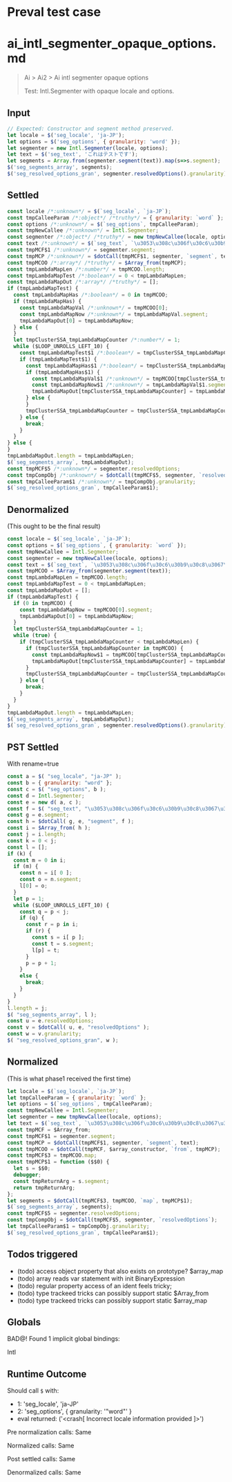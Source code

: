 # Preval test case

# ai_intl_segmenter_opaque_options.md

> Ai > Ai2 > Ai intl segmenter opaque options
>
> Test: Intl.Segmenter with opaque locale and options.

## Input

`````js filename=intro
// Expected: Constructor and segment method preserved.
let locale = $('seg_locale', 'ja-JP');
let options = $('seg_options', { granularity: 'word' });
let segmenter = new Intl.Segmenter(locale, options);
let text = $('seg_text', 'これはテストです');
let segments = Array.from(segmenter.segment(text)).map(s=>s.segment);
$('seg_segments_array', segments);
$('seg_resolved_options_gran', segmenter.resolvedOptions().granularity);
`````


## Settled


`````js filename=intro
const locale /*:unknown*/ = $(`seg_locale`, `ja-JP`);
const tmpCalleeParam /*:object*/ /*truthy*/ = { granularity: `word` };
const options /*:unknown*/ = $(`seg_options`, tmpCalleeParam);
const tmpNewCallee /*:unknown*/ = Intl.Segmenter;
const segmenter /*:object*/ /*truthy*/ = new tmpNewCallee(locale, options);
const text /*:unknown*/ = $(`seg_text`, `\u3053\u308c\u306f\u30c6\u30b9\u30c8\u3067\u3059`);
const tmpMCF$1 /*:unknown*/ = segmenter.segment;
const tmpMCP /*:unknown*/ = $dotCall(tmpMCF$1, segmenter, `segment`, text);
const tmpMCOO /*:array*/ /*truthy*/ = $Array_from(tmpMCP);
const tmpLambdaMapLen /*:number*/ = tmpMCOO.length;
const tmpLambdaMapTest /*:boolean*/ = 0 < tmpLambdaMapLen;
const tmpLambdaMapOut /*:array*/ /*truthy*/ = [];
if (tmpLambdaMapTest) {
  const tmpLambdaMapHas /*:boolean*/ = 0 in tmpMCOO;
  if (tmpLambdaMapHas) {
    const tmpLambdaMapVal /*:unknown*/ = tmpMCOO[0];
    const tmpLambdaMapNow /*:unknown*/ = tmpLambdaMapVal.segment;
    tmpLambdaMapOut[0] = tmpLambdaMapNow;
  } else {
  }
  let tmpClusterSSA_tmpLambdaMapCounter /*:number*/ = 1;
  while ($LOOP_UNROLLS_LEFT_10) {
    const tmpLambdaMapTest$1 /*:boolean*/ = tmpClusterSSA_tmpLambdaMapCounter < tmpLambdaMapLen;
    if (tmpLambdaMapTest$1) {
      const tmpLambdaMapHas$1 /*:boolean*/ = tmpClusterSSA_tmpLambdaMapCounter in tmpMCOO;
      if (tmpLambdaMapHas$1) {
        const tmpLambdaMapVal$1 /*:unknown*/ = tmpMCOO[tmpClusterSSA_tmpLambdaMapCounter];
        const tmpLambdaMapNow$1 /*:unknown*/ = tmpLambdaMapVal$1.segment;
        tmpLambdaMapOut[tmpClusterSSA_tmpLambdaMapCounter] = tmpLambdaMapNow$1;
      } else {
      }
      tmpClusterSSA_tmpLambdaMapCounter = tmpClusterSSA_tmpLambdaMapCounter + 1;
    } else {
      break;
    }
  }
} else {
}
tmpLambdaMapOut.length = tmpLambdaMapLen;
$(`seg_segments_array`, tmpLambdaMapOut);
const tmpMCF$5 /*:unknown*/ = segmenter.resolvedOptions;
const tmpCompObj /*:unknown*/ = $dotCall(tmpMCF$5, segmenter, `resolvedOptions`);
const tmpCalleeParam$1 /*:unknown*/ = tmpCompObj.granularity;
$(`seg_resolved_options_gran`, tmpCalleeParam$1);
`````


## Denormalized
(This ought to be the final result)

`````js filename=intro
const locale = $(`seg_locale`, `ja-JP`);
const options = $(`seg_options`, { granularity: `word` });
const tmpNewCallee = Intl.Segmenter;
const segmenter = new tmpNewCallee(locale, options);
const text = $(`seg_text`, `\u3053\u308c\u306f\u30c6\u30b9\u30c8\u3067\u3059`);
const tmpMCOO = $Array_from(segmenter.segment(text));
const tmpLambdaMapLen = tmpMCOO.length;
const tmpLambdaMapTest = 0 < tmpLambdaMapLen;
const tmpLambdaMapOut = [];
if (tmpLambdaMapTest) {
  if (0 in tmpMCOO) {
    const tmpLambdaMapNow = tmpMCOO[0].segment;
    tmpLambdaMapOut[0] = tmpLambdaMapNow;
  }
  let tmpClusterSSA_tmpLambdaMapCounter = 1;
  while (true) {
    if (tmpClusterSSA_tmpLambdaMapCounter < tmpLambdaMapLen) {
      if (tmpClusterSSA_tmpLambdaMapCounter in tmpMCOO) {
        const tmpLambdaMapNow$1 = tmpMCOO[tmpClusterSSA_tmpLambdaMapCounter].segment;
        tmpLambdaMapOut[tmpClusterSSA_tmpLambdaMapCounter] = tmpLambdaMapNow$1;
      }
      tmpClusterSSA_tmpLambdaMapCounter = tmpClusterSSA_tmpLambdaMapCounter + 1;
    } else {
      break;
    }
  }
}
tmpLambdaMapOut.length = tmpLambdaMapLen;
$(`seg_segments_array`, tmpLambdaMapOut);
$(`seg_resolved_options_gran`, segmenter.resolvedOptions().granularity);
`````


## PST Settled
With rename=true

`````js filename=intro
const a = $( "seg_locale", "ja-JP" );
const b = { granularity: "word" };
const c = $( "seg_options", b );
const d = Intl.Segmenter;
const e = new d( a, c );
const f = $( "seg_text", "\u3053\u308c\u306f\u30c6\u30b9\u30c8\u3067\u3059" );
const g = e.segment;
const h = $dotCall( g, e, "segment", f );
const i = $Array_from( h );
const j = i.length;
const k = 0 < j;
const l = [];
if (k) {
  const m = 0 in i;
  if (m) {
    const n = i[ 0 ];
    const o = n.segment;
    l[0] = o;
  }
  let p = 1;
  while ($LOOP_UNROLLS_LEFT_10) {
    const q = p < j;
    if (q) {
      const r = p in i;
      if (r) {
        const s = i[ p ];
        const t = s.segment;
        l[p] = t;
      }
      p = p + 1;
    }
    else {
      break;
    }
  }
}
l.length = j;
$( "seg_segments_array", l );
const u = e.resolvedOptions;
const v = $dotCall( u, e, "resolvedOptions" );
const w = v.granularity;
$( "seg_resolved_options_gran", w );
`````


## Normalized
(This is what phase1 received the first time)

`````js filename=intro
let locale = $(`seg_locale`, `ja-JP`);
let tmpCalleeParam = { granularity: `word` };
let options = $(`seg_options`, tmpCalleeParam);
const tmpNewCallee = Intl.Segmenter;
let segmenter = new tmpNewCallee(locale, options);
let text = $(`seg_text`, `\u3053\u308c\u306f\u30c6\u30b9\u30c8\u3067\u3059`);
const tmpMCF = $Array_from;
const tmpMCF$1 = segmenter.segment;
const tmpMCP = $dotCall(tmpMCF$1, segmenter, `segment`, text);
const tmpMCOO = $dotCall(tmpMCF, $array_constructor, `from`, tmpMCP);
const tmpMCF$3 = tmpMCOO.map;
const tmpMCP$1 = function ($$0) {
  let s = $$0;
  debugger;
  const tmpReturnArg = s.segment;
  return tmpReturnArg;
};
let segments = $dotCall(tmpMCF$3, tmpMCOO, `map`, tmpMCP$1);
$(`seg_segments_array`, segments);
const tmpMCF$5 = segmenter.resolvedOptions;
const tmpCompObj = $dotCall(tmpMCF$5, segmenter, `resolvedOptions`);
let tmpCalleeParam$1 = tmpCompObj.granularity;
$(`seg_resolved_options_gran`, tmpCalleeParam$1);
`````


## Todos triggered


- (todo) access object property that also exists on prototype? $array_map
- (todo) array reads var statement with init BinaryExpression
- (todo) regular property access of an ident feels tricky;
- (todo) type trackeed tricks can possibly support static $Array_from
- (todo) type trackeed tricks can possibly support static $array_map


## Globals


BAD@! Found 1 implicit global bindings:

Intl


## Runtime Outcome


Should call `$` with:
 - 1: 'seg_locale', 'ja-JP'
 - 2: 'seg_options', { granularity: '"word"' }
 - eval returned: ('<crash[ Incorrect locale information provided ]>')

Pre normalization calls: Same

Normalized calls: Same

Post settled calls: Same

Denormalized calls: Same
